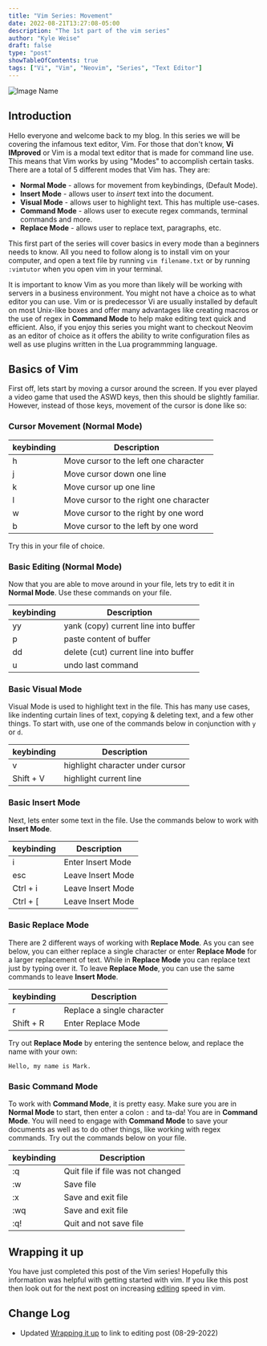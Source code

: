 ```yaml
---
title: "Vim Series: Movement"
date: 2022-08-21T13:27:08-05:00
description: "The 1st part of the vim series"
author: "Kyle Weise"
draft: false
type: "post"
showTableOfContents: true
tags: ["Vi", "Vim", "Neovim", "Series", "Text Editor"]
---
```


![Image Name](/images/posts/vim/series/movement.png)

## Introduction

Hello everyone and welcome back to my blog. In this series we will be covering the infamous text editor, Vim.
For those that don't know, **Vi IMproved** or Vim is a modal text editor that is made for command line use. This means that 
Vim works by using "Modes" to accomplish certain tasks. There are a total of 5 different modes that Vim has. They are:

- **Normal Mode** - allows for movement from keybindings, (Default Mode).
- **Insert Mode** - allows user to *insert* text into the document.
- **Visual Mode** - allows user to highlight text. This has multiple use-cases.
- **Command Mode** - allows user to execute regex commands, terminal commands and more.
- **Replace Mode** - allows user to replace text, paragraphs, etc.

This first part of the series will cover basics in every mode than a beginners needs to know. 
All you need to follow along is to install vim on your computer, and open a text file by running `vim filename.txt` or 
by running `:vimtutor` when you open vim in your terminal.

It is important to know Vim as you more than likely will be working with servers in a business environment. You might not have a 
choice as to what editor you can use. Vim or is predecessor Vi are usually installed by default on most Unix-like boxes and 
offer many advantages like creating macros or the use of regex in **Command Mode** to help make editing text quick and efficient.
Also, if you enjoy this series you might want to checkout Neovim as an editor of choice as it offers the ability to write configuration
files as well as use plugins written in the Lua programmming language.

## Basics of Vim 

First off, lets start by moving a cursor around the screen. If you ever played a video game that used the ASWD keys, then this should be 
slightly familiar. However, instead of those keys, movement of the cursor is done like so:

### Cursor Movement (Normal Mode)
| keybinding | Description |
| --- | --- |
| h | Move cursor to the left one character |
| j | Move cursor down one line |
| k | Move cursor up one line |
| l | Move cursor to the right one character |
| w | Move cursor to the right by one word | 
| b | Move cursor to the left by one word |

Try this in your file of choice. 

### Basic Editing (Normal Mode)

Now that you are able to move around in your file, lets try to edit it in **Normal Mode**. Use these commands on your file.

| keybinding | Description |
| --- | --- |
| yy | yank (copy) current line into buffer |
| p | paste content of buffer |
| dd | delete (cut) current line into buffer |
| u | undo last command |

### Basic Visual Mode

Visual Mode is used to highlight text in the file. This has many use cases, like indenting curtain lines of text, copying & deleting 
text, and a few other things. To start with, use one of the commands below in conjunction with `y` or `d`.

| keybinding | Description |
| --- | --- |
| v | highlight character under cursor |
| Shift + V | highlight current line |

### Basic Insert Mode

Next, lets enter some text in the file. Use the commands below to work with **Insert Mode**.

| keybinding | Description |
| --- | --- |
| i | Enter Insert Mode |
| esc | Leave Insert Mode |
| Ctrl + i | Leave Insert Mode |
| Ctrl + [ | Leave Insert Mode |

### Basic Replace Mode

There are 2 different ways of working with **Replace Mode**. As you can see below, you can either replace a single character or 
enter **Replace Mode** for a larger replacement of text. While in **Replace Mode** you can replace text just by typing over it.
To leave **Replace Mode**, you can use the same commands to leave **Insert Mode**.

| keybinding | Description |
| --- | --- |
| r | Replace a single character |
| Shift + R | Enter Replace Mode |

Try out **Replace Mode** by entering the sentence below, and replace the name with your own:
```
Hello, my name is Mark.
```

### Basic Command Mode

To work with **Command Mode**, it is pretty easy. Make sure you are in **Normal Mode** to start, then enter a colon `:` and ta-da! 
You are in **Command Mode**. You will need to engage with **Command Mode** to save your documents as well as to do other things, 
like working with regex commands. Try out the commands below on your file.

| keybinding | Description |
| --- | --- |
| :q | Quit file if file was not changed |
| :w | Save file |
| :x | Save and exit file |
| :wq | Save and exit file |
| :q! | Quit and not save file |

## Wrapping it up

You have just completed this post of the Vim series! Hopefully this information was helpful with getting started with vim. If you like this
post then look out for the next post on increasing [editing](https://www.weiseguy.com/posts/vim-series-editing) speed in vim.

## Change Log
- Updated [Wrapping it up](#wrapping-it-up) to link to editing post (08-29-2022)
